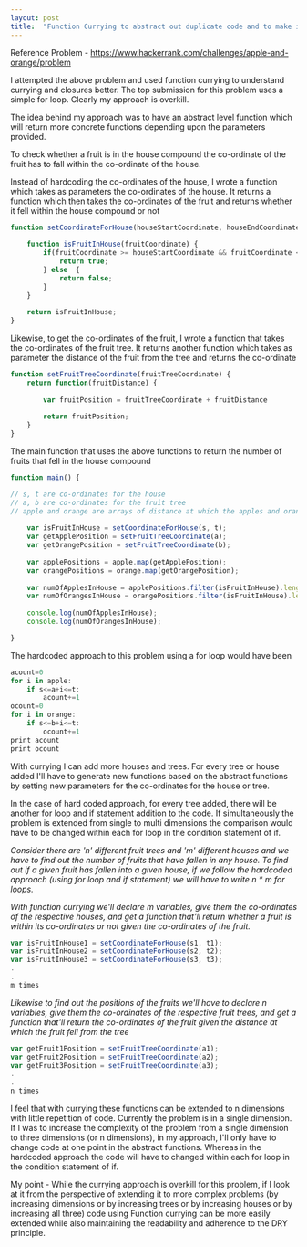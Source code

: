 ```yaml
---
layout: post
title:  "Function Currying to abstract out duplicate code and to make it extensible"
---
```


Reference Problem - https://www.hackerrank.com/challenges/apple-and-orange/problem

I attempted the above problem and used function currying to understand currying and closures better. The top submission for this problem uses a simple for loop. Clearly my approach is overkill. 

The idea behind my approach was to have an abstract level function which will return more concrete functions depending upon the parameters provided. 

To check whether a fruit is in the house compound the co-ordinate of the fruit has to fall within the co-ordinate of the house. 

Instead of hardcoding the co-ordinates of the house, I wrote a function which takes as parameters the co-ordinates of the house. It returns a function which then takes the co-ordinates of the fruit and returns whether it fell within the house compound or not

```javascript
function setCoordinateForHouse(houseStartCoordinate, houseEndCoordinate) {
    
    function isFruitInHouse(fruitCoordinate) {
        if(fruitCoordinate >= houseStartCoordinate && fruitCoordinate <= houseEndCoordinate) {
            return true;
        } else  {
            return false;
        }        
    }
    
    return isFruitInHouse;
}
```

Likewise, to get the co-ordinates of the fruit, I wrote a function that takes the co-ordinates of the fruit tree. It returns another function which takes as parameter the distance of the fruit from the tree and returns the co-ordinate


```javascript
function setFruitTreeCoordinate(fruitTreeCoordinate) {
    return function(fruitDistance) {
        
        var fruitPosition = fruitTreeCoordinate + fruitDistance
        
        return fruitPosition;
    }   
}
```

The main function that uses the above functions to return the number of fruits that fell in the house compound

```javascript
function main() {

// s, t are co-ordinates for the house
// a, b are co-ordinates for the fruit tree
// apple and orange are arrays of distance at which the apples and oranges fell from the tree
        
    var isFruitInHouse = setCoordinateForHouse(s, t);
    var getApplePosition = setFruitTreeCoordinate(a);
    var getOrangePosition = setFruitTreeCoordinate(b);
    
    var applePositions = apple.map(getApplePosition);
    var orangePositions = orange.map(getOrangePosition);
    
    var numOfApplesInHouse = applePositions.filter(isFruitInHouse).length;
    var numOfOrangesInHouse = orangePositions.filter(isFruitInHouse).length;
    
    console.log(numOfApplesInHouse);
    console.log(numOfOrangesInHouse);

}
```

The hardcoded approach to this problem using a for loop would have been

```javascript
acount=0
for i in apple:
    if s<=a+i<=t:
        acount+=1
ocount=0
for i in orange:
    if s<=b+i<=t:
        ocount+=1
print acount
print ocount
```

With currying I can add more houses and trees. For every tree or house added I'll have to generate new functions based on the abstract functions by setting new parameters for the co-ordinates for the house or tree. 

In the case of hard coded approach, for every tree added, there will be another for loop and if statement addition to the code. If simultaneously the problem is extended from single to multi dimensions the comparison would have to be changed within each for loop in the condition statement of if.

*Consider there are 'n' different fruit trees and 'm' different houses and we have to find out the number of fruits that have fallen in any house. To find out if a given fruit has fallen into a given house, if we follow the hardcoded approach (using for loop and if statement) we will have to write n * m for loops.*

*With function currying we'll declare m variables, give them the co-ordinates of the respective houses, and get a function that'll return whether a fruit is within its co-ordinates or not given the co-ordinates of the fruit.*

```javascript
var isFruitInHouse1 = setCoordinateForHouse(s1, t1);
var isFruitInHouse2 = setCoordinateForHouse(s2, t2);
var isFruitInHouse3 = setCoordinateForHouse(s3, t3);
.
.
m times
```

*Likewise to find out the positions of the fruits we'll have to declare n variables, give them the co-ordinates of the respective fruit trees, and get a function that'll return the co-ordinates of the fruit given the distance at which the fruit fell from the tree*

```javascript
var getFruit1Position = setFruitTreeCoordinate(a1);
var getFruit2Position = setFruitTreeCoordinate(a2);
var getFruit3Position = setFruitTreeCoordinate(a3);
.
.
n times
```

I feel that with currying these functions can be extended to n dimensions with little repetition of code. Currently the problem is in a single dimension. If I was to increase the complexity of the problem from a single dimension to three dimensions (or n dimensions), in my approach, I'll only have to change code at one point in the abstract functions. Whereas in the hardcoded approach the code will have to changed within each for loop in the condition statement of if. 

My point - While the currying approach is overkill for this problem, if I look at it from the perspective of extending it to more complex problems (by increasing dimensions or by increasing trees or by increasing houses or by increasing all three) code using Function currying can be more easily extended while also maintaining the readability and adherence to the DRY principle. 
